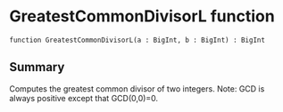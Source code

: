 # GreatestCommonDivisorL function

`function GreatestCommonDivisorL(a : BigInt, b : BigInt) : BigInt`

## Summary
Computes the greatest common divisor of two integers.
Note: GCD is always positive except that GCD(0,0)=0.
